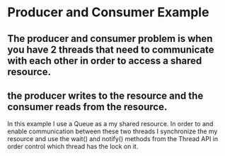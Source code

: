 # Producer and Consumer Example


## The producer and consumer problem is when you have 2 threads that need to communicate with each other in order to access a shared resource.

## the producer writes to the resource and the consumer reads from the resource.

In this example I use a Queue as a my shared resource. In order to 
and enable communication between these two threads I synchronize the my resource
and use the wait() and notify() methods from the Thread API in order control which thread has the lock on it.






